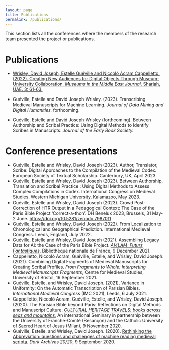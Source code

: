 ```yaml
---
layout: page
title: Publications
permalink: /publications/
---
```

<base target="_blank">

This section lists all the conferences where the members of the research team presented the project or publications.


# Publications

- [Wrisley, David Joseph, Estelle Guéville and Niccolò Acram Cappelletto. (2022). Creating New Audiences for Digital Objects Through Museum-University Collaboration. *Museums in the Middle East Journal*. Sharjah, UAE. 3: 61-63.](http://hdl.handle.net/2451/63847)

- Guéville, Estelle and David Joseph Wrisley. (2023). Transcribing Medieval Manuscripts for Machine Learning. *Journal of Data Mining and Digital Humanities.* forthcoming. 

- Guéville, Estelle and David Joseph Wrisley (forthcoming). Between Authorship and Scribal Practice: Using Digital Methods to Identify Scribes in Manuscripts. *Journal of the Early Book Society.*


# Conference presentations

- Guéville, Estelle and Wrisley, David Joseph (2023). Author, Translator, Scribe: Digital Approaches to the Compilation of the Medieval Codex. European Society of Textual Scholarship. Canterbury, UK, April 2023. 
- Guéville, Estelle and Wrisley, David Joseph (2023). Between Authorship, Translation and Scribal Practice : Using Digital Methods to Assess Complex Compilations in Codex. International Congress on Medieval Studies. Western Michigan University, Kalamazoo, May 2023.
- Guéville, Estelle and Wrisley, David Joseph (2023). Crowd Post-Correction of HTR Output in a Pedagogical Context: The Case of the Paris Bible Project ‘Correct-a-thon’. DH Benelux 2023, Brussels, 31 May-2 June. https://doi.org/10.5281/zenodo.7987011 
- Guéville, Estelle and Wrisley, David Joseph (2022). From Localization to Chronological and Geographical Prediction. International Medieval Congress. Leeds, England, July 2022. 
- Guéville, Estelle and Wrisley, David Joseph (2021). Assembling Legacy Data for AI: the Case of the Paris Bible Project. [*AI4LAM: Futurs Fantastiques*](https://www.bnf.fr/en/program-international-conference-les-futurs-fantastiques-december-8-10-2021#bnf-program), Bibliothèque nationale de France, 9 December 2021.
- Cappelletto, Niccolò Acram, Guéville, Estelle, and Wrisley, David Joseph. (2021). Combining Digital Fragments of Medieval Manuscripts for Creating Scribal Profiles. *From Fragments to Whole: Interpreting Medieval Manuscripts Fragments*, Centre for Medieval Studies, University of Bristol, 16 September 2021.
- Guéville, Estelle, and Wrisley, David Joseph. (2021). Variance in Uniformity: On the Automatic Transcription of Parisian Bibles. *International Medieval Congress* (IMC 2021), Leeds, 6 July 2021.
- Cappelletto, Niccolò Acram, Guéville, Estelle, and Wrisley, David Joseph. (2020). The Parisian Bible beyond Paris: Reflections on Digital Methods and Manuscript Culture. [*CULTURAL HERITAGE TRAVELS: books across seas and mountains*](https://ista.univ-fcomte.fr/actu/ista/humanites-numériques/1246-séminaire-international), An international Seminary in partnership between the University of Franche-Comté (Besançon) and the Catholic University of Sacred Heart of Jesus (Milan), 9 November 2020.
- Guéville, Estelle, and Wrisley, David Joseph. (2020). [Rethinking the Abbreviation: questions and challenges of machine reading medieval scripta](https://www.youtube.com/watch?v=p38lvPRRNmA). *Dark Archives 20/20*, 9 September 2020.